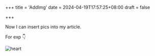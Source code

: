 +++
title = 'AddImg'
date = 2024-04-19T17:57:25+08:00
draft = false

+++

Now I can insert pics into my article.

For exp 👇

![heart](https://pics.mianai.xyz/cloud-img/2024/04/bc567c104f60b66759930c850a21d056.png)
